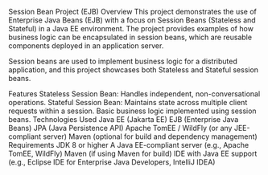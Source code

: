 Session Bean Project (EJB)
Overview
This project demonstrates the use of Enterprise Java Beans (EJB) with a focus on Session Beans (Stateless and Stateful) in a Java EE environment. The project provides examples of how business logic can be encapsulated in session beans, which are reusable components deployed in an application server.

Session beans are used to implement business logic for a distributed application, and this project showcases both Stateless and Stateful session beans.

Features
Stateless Session Bean: Handles independent, non-conversational operations.
Stateful Session Bean: Maintains state across multiple client requests within a session.
Basic business logic implemented using session beans.
Technologies Used
Java EE (Jakarta EE)
EJB (Enterprise Java Beans)
JPA (Java Persistence API)
Apache TomEE / WildFly (or any JEE-compliant server)
Maven (optional for build and dependency management)
Requirements
JDK 8 or higher
A Java EE-compliant server (e.g., Apache TomEE, WildFly)
Maven (if using Maven for build)
IDE with Java EE support (e.g., Eclipse IDE for Enterprise Java Developers, IntelliJ IDEA)
